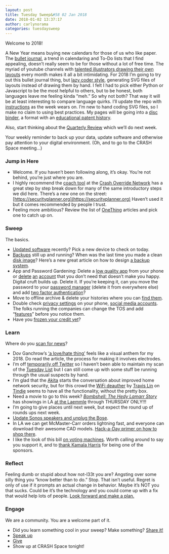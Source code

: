```yaml
---
layout: post
title: Tuesday Sweep&#58 02 Jan 2018
date: 2018-01-02 13:37:17
author: carlynorama
categories: tuesdaysweep
---
```

Welcome to 2018!

A New Year means buying new calendars for those of us who like paper. The [bullet journal](http://bulletjournal.com/), a trend in calendaring and To-Do lists that I find appealing, doesn’t really seem to be for those without a lot of free time. The myriad of youtube channels with [talented illustrators drawing their own layouts](https://www.youtube.com/results?search_query=bullet+journal) every month makes it all a bit intimidating. For 2018 I’m going to try out this bullet journal thing, but [lazy coder style](https://github.com/carlynorama/2018JournalProject), generating SVG files of layouts instead of drawing them by hand. I felt I had to pick either Python or Javascript to be the most helpful to others, but to be honest, both languages leave me feeling kinda “meh.” So why not both? That way it will be at least interesting to compare language quirks. I’ll update the repo with [instructions](https://github.com/carlynorama/2018JournalProject/blob/master/README.md) as the week wears on. I’m new to hand coding SVG files, so I make no claim to using best practices. My pages will be going into a [disc](https://www.levenger.com/CIRCA-326.aspx) [binder](https://www.staples.com/deals/Staples-Arc/BI1414809), a format with an [educational patent history](https://en.wikipedia.org/wiki/Disc-binding).

Also, start thinking about the [Quarterly Review](https://blog.crashspace.org/2017/09/tuesdaysweep-2017-fall-quarterly-review-edition/) which we’ll do next week.

Your weekly reminder to back up your data, update software and otherwise pay attention to your digital environment. (Oh, and to go to the CRASH Space meeting…)

### Jump in Here

*   Welcome. If you haven’t been following along, it’s okay. You’re not behind, you’re just where you are.
*   I highly recommend the [coach tool](http://www.crashoverridenetwork.com/coach.html) at the [Crash Override Network](http://www.crashoverridenetwork.com/) has a great step by step break down for many of the same introductory steps we did here. There’s a new one on the street: [https://securityplanner.org](https://securityplanner.org) Haven’t used it but it comes recommended by people I trust.
*   Feeling more ambitious? Review the list of [OneThing](https://blog.crashspace.org/tag/onething/) articles and pick one to catch up on.

### Sweep

The basics.

*   [Updated software](https://blog.crashspace.org/2016/12/one-thing-to-do-today-tuesday-routine-update-everything/) recently? Pick a new device to check on today.
*   [Backups](https://blog.crashspace.org/2016/11/one-thing-to-do-today-tuesday-sweep-where-are-your-backups/) still up and running? When was the last time you made a clean [disk image](https://blog.crashspace.org/2017/01/one-thing-to-do-today-keep-a-clean-disk-image-on-hand/)? Here’s a new great article on how to design [a backup system](https://www.grahamcluley.com/create-robust-data-backup-plan-make-sure-works/).
*   App and Password Gardening: Delete a [low quality app](https://blog.crashspace.org/2016/12/one-thing-to-do-today-institute-beyonce-rules-for-vetting-apps/) from your phone or [delete](https://blog.crashspace.org/2016/12/one-thing-to-do-today-turn-off-image-loading-for-email/) [an](https://blog.crashspace.org/2016/12/one-thing-to-do-today-turn-off-image-loading-for-email/) [account](https://blog.crashspace.org/2016/11/one-thing-to-do-today-delete-your-account/) that you don’t need that doesn’t make you happy. Digital cruft builds up. Delete it. If you’re keeping it, can you move the password to your [password manager](https://blog.crashspace.org/2016/11/one-thing-to-do-today-what-passwords-do-you-have-anyway/) (delete it from everywhere else) and add [two factor authentication](https://blog.crashspace.org/2016/11/one-thing-to-do-today-enable-two-factor-authorization/)?
*   Move to offline archive & delete your histories where you can [find them](https://support.google.com/accounts/answer/7028918).
*   Double check [privacy settings](https://blog.crashspace.org/2016/12/one-thing-to-do-today-if-one-must-use-social-media-follow-army-rules/) on your phone, [social media accounts](https://ssd.eff.org/en/module/protecting-yourself-social-networks). The folks running the companies can change the TOS and add “[features](https://ssd.eff.org/en/module/facebook-groups-reducing-risks)” before you notice them.
*   Have you [frozen your credit yet](https://www.equifaxfraudprevention.com/)?

### Learn

Where do you [scan for news](https://blog.crashspace.org/2016/11/one-thing-to-do-today-put-security-into-your-news-rotation/)?

*   Dov Ganchrow’s [‘a love/hate thing’](https://www.designboom.com/design/don-ganchrow-fummer-heart-shaped-mark-12-28-2017/) feels like a visual anthem for my 2018\. Do read the article, the process for making it involves electrodes.
*   I’m off [temporarily off Twitter](https://twitter.com/carlynorama/status/943547766541651968) so I haven’t been able to maintain my scan of the [Tuesday List](https://twitter.com/carlynorama/lists/tuesday) but I can still come up with some stuff be running through the usual suspects by hand.
*   I’m glad that the [Akita](https://www.kickstarter.com/projects/akita/akita-instant-privacy-for-smart-homes?ref=recs&ref=discovery) starts the conversation about improved home network security, but for this crowd the [WiFi deauther](https://www.tindie.com/products/lspoplove/wifi-deauther-oled-v25-with-case-and-antenna/) by [Travis Lin](https://www.tindie.com/stores/lspoplove/) on [Tindie](https://www.tindie.com/) seems to have all the functionality, without the pretty box.
*   Need a movie to go to this week? [_Bombshell: The Hedy Lamarr Story_](http://blogs.sciencemag.org/books/2017/12/19/bombshell/) has showings in LA [at the Laemmle](https://www.laemmle.com/films/43431) through THURSDAY ONLY!!!
*   I’m going to give places until next week, but expect the round up of rounds ups next week.
*   [Update Sonos speakers and unplug the Bose](https://www.wired.com/story/hackers-can-rickroll-sonos-bose-speakers-over-internet/).
*   In LA we can get McMaster-Carr orders lightning fast, and everyone can download their awesome CAD models. [Hack-a-Day primer on how to shop there](https://hackaday.com/2017/09/13/noobs-guide-to-mcmaster-carr/).
*   I like the look of this bill [on voting machines](https://arstechnica.com/tech-policy/2018/01/new-bill-could-finally-get-rid-of-paperless-voting-machines/). Worth calling around to say you support it, and to [thank Kamala Harris](https://www.lankford.senate.gov/news/press-releases/senators-lankford-klobuchar-harris-collins-heinrich-and-graham-introduce-election-security-bill) for being one of the sponsors.

### Reflect

Feeling dumb or stupid about how not-l33t you are? Angsting over some silly thing you “know better than to do.” Stop. That isn’t useful. Regret is only of use if it prompts an actual change in behavior. Maybe it’s NOT you that sucks. Could be it’s the technology and you could come up with a fix that would help lots of people. [Look forward and make a plan.](https://blog.crashspace.org/2016/11/one-thing-to-do-today-add-self-review-to-tuesday-checklist/)

### Engage

We are a community. You are a welcome part of it.

*   Did you learn something cool in your sweep? Make something? [Share it!](https://blog.crashspace.org/2017/05/tuesday-sweep-9-may-2017/)
*   [Speak up](https://blog.crashspace.org/2016/12/one-thing-to-do-today-collect-phone-numbers-for-future-tuesday-sweeps/)
*   [Give](https://blog.crashspace.org/2016/11/one-thing-to-do-today-plan-a-way-to-give-to-the-cause-regularly/)
*   Show up at CRASH Space tonight!
